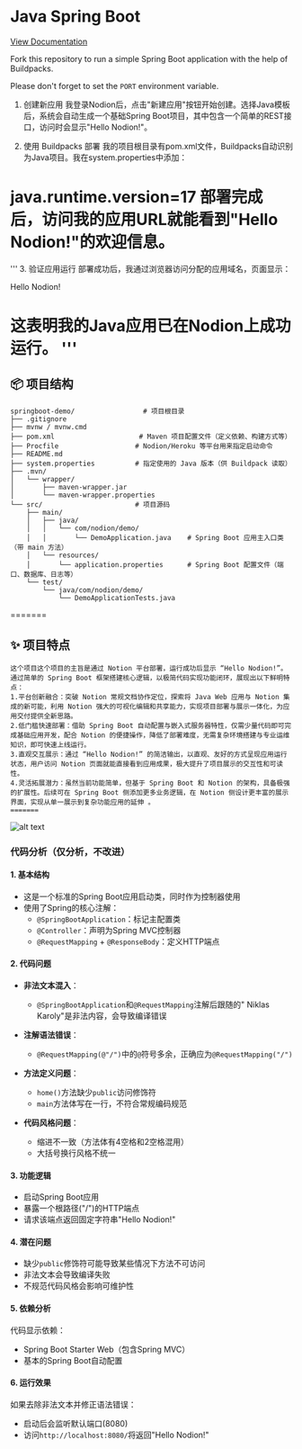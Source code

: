 # Java Spring Boot

[View Documentation](https://www.nodion.com/en/docs/java/)

Fork this repository to run a simple Spring Boot application with the help of Buildpacks.

Please don't forget to set the `PORT` environment variable.

1. 创建新应用
我登录Nodion后，点击"新建应用"按钮开始创建。选择Java模板后，系统会自动生成一个基础Spring Boot项目，其中包含一个简单的REST接口，访问时会显示"Hello Nodion!"。

2. 使用 Buildpacks 部署
我的项目根目录有pom.xml文件，Buildpacks自动识别为Java项目。我在system.properties中添加：

java.runtime.version=17
部署完成后，访问我的应用URL就能看到"Hello Nodion!"的欢迎信息。
=======


'''
3. 验证应用运行
部署成功后，我通过浏览器访问分配的应用域名，页面显示：

Hello Nodion!

这表明我的Java应用已在Nodion上成功运行。
'''
=======

## 📦 项目结构
```
springboot-demo/                 # 项目根目录
├── .gitignore
├── mvnw / mvnw.cmd
├── pom.xml                     # Maven 项目配置文件（定义依赖、构建方式等）
├── Procfile                   # Nodion/Heroku 等平台用来指定启动命令
├── README.md
├── system.properties          # 指定使用的 Java 版本（供 Buildpack 读取）
├── .mvn/
│   └── wrapper/
│       ├── maven-wrapper.jar
│       └── maven-wrapper.properties
└── src/                       # 项目源码
    ├── main/
    │   ├── java/
    │   │   └── com/nodion/demo/
    │   │       └── DemoApplication.java    # Spring Boot 应用主入口类（带 main 方法）
    │   └── resources/
    │       └── application.properties      # Spring Boot 配置文件（端口、数据库、日志等）
    └── test/
        └── java/com/nodion/demo/
            └── DemoApplicationTests.java
```
=======
## ✨ 项目特点
```
这个项目这个项目的主旨是通过 Notion 平台部署，运行成功后显示 “Hello Nodion!”。通过简单的 Spring Boot 框架搭建核心逻辑，以极简代码实现功能闭环，展现出以下鲜明特点：
1.平台创新融合：突破 Notion 常规文档协作定位，探索将 Java Web 应用与 Notion 集成的新可能，利用 Notion 强大的可视化编辑和共享能力，实现项目部署与展示一体化，为应用交付提供全新思路。
2.低门槛快速部署：借助 Spring Boot 自动配置与嵌入式服务器特性，仅需少量代码即可完成基础应用开发，配合 Notion 的便捷操作，降低了部署难度，无需复杂环境搭建与专业运维知识，即可快速上线运行。
3.直观交互展示：通过 “Hello Nodion!” 的简洁输出，以直观、友好的方式呈现应用运行状态，用户访问 Notion 页面就能直接看到应用成果，极大提升了项目展示的交互性和可读性。
4.灵活拓展潜力：虽然当前功能简单，但基于 Spring Boot 和 Notion 的架构，具备极强的扩展性。后续可在 Spring Boot 侧添加更多业务逻辑，在 Notion 侧设计更丰富的展示界面，实现从单一展示到复杂功能应用的延伸 。
=======
```
![alt text](QQ图片20250512205606.png)

### 代码分析（仅分析，不改进）

#### 1. 基本结构
- 这是一个标准的Spring Boot应用启动类，同时作为控制器使用
- 使用了Spring的核心注解：
  - `@SpringBootApplication`：标记主配置类
  - `@Controller`：声明为Spring MVC控制器
  - `@RequestMapping` + `@ResponseBody`：定义HTTP端点

#### 2. 代码问题
- **非法文本混入**：
  - `@SpringBootApplication`和`@RequestMapping`注解后跟随的" Niklas Karoly"是非法内容，会导致编译错误

- **注解语法错误**：
  - `@RequestMapping(@"/")`中的`@`符号多余，正确应为`@RequestMapping("/")`

- **方法定义问题**：
  - `home()`方法缺少`public`访问修饰符
  - `main`方法体写在一行，不符合常规编码规范

- **代码风格问题**：
  - 缩进不一致（方法体有4空格和2空格混用）
  - 大括号换行风格不统一

#### 3. 功能逻辑
- 启动Spring Boot应用
- 暴露一个根路径("/")的HTTP端点
- 请求该端点返回固定字符串"Hello Nodion!"

#### 4. 潜在问题
- 缺少`public`修饰符可能导致某些情况下方法不可访问
- 非法文本会导致编译失败
- 不规范代码风格会影响可维护性

#### 5. 依赖分析
代码显示依赖：
- Spring Boot Starter Web（包含Spring MVC）
- 基本的Spring Boot自动配置

#### 6. 运行效果
如果去除非法文本并修正语法错误：
- 启动后会监听默认端口(8080)
- 访问`http://localhost:8080/`将返回"Hello Nodion!"

